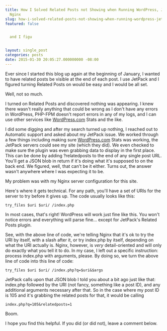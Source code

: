 ```yaml
---
title: How I Solved Related Posts not Showing when Running WordPress, JetPack, and
  Nginx
slug: how-i-solved-related-posts-not-showing-when-running-wordpress-jetpack-and-nginx
featured: false


  and I figu


layout: single_post
categories: posts
date: 2015-01-30 20:05:27.000000000 -08:00
---
```


Ever since I started this blog up again at the beginning of January, I wanted to have related posts be visible at the end of each post. I use JetPack and I figured turning Related Posts on would be easy and I would be all set.

Well, not so much.

I turned on Related Posts and discovered nothing was appearing. I knew there wasn't really anything that could be wrong as I don't have any errors in WordPress, PHP-FPM doesn't report errors in any of my logs, and I can use other services like [WordPress.com](http://WordPress.com) Stats and the like.

I did some digging and after my search turned up nothing, I reached out to Automatic support and asked about my JetPack issue. We worked through a few things including making sure [WordPress.com](http://WordPress.com) Stats was working, the JetPack servers could see my site (which they did). We even checked to make sure the plugin was even grabbing data to display in the first place. This can be done by adding ?relatedposts to the end of any single post URL. You'll get a JSON blob in return if it's doing what it's supposed to on the back end. We figured, well, that can't be it either. Turns out, the answer wasn't anywhere where I was expecting it to be.

My problem was with my Nginx server configuration for this site.

Here's where it gets technical. For any path, you'll have a set of URIs for the server to try before it gives up. The code usually looks like this:

```
try_files $uri $uri/ /index.php
```

In most cases, that's right! WordPress will work just fine like this. You won't notice errors and everything will parse fine… except for JetPack's Related Posts plugin.

See, with the above line of code, we're telling Nginx that it's ok to try the URI by itself, with a slash after it, or try index.php by itself, depending on what the URI actually is. Nginx, however, is _very_ detail-oriented and will only do exactly what you tell it to do. In my case, I left out a specific instruction: process index.php with arguments, please. By doing so, we turn the above line of code into this line of code:

```
try_files $uri $uri/ /index.php?q=$uri&$args
```

JetPack calls upon that JSON blob I told you about a bit ago just like that: index.php followed by the URI (not fancy, something like a post ID), and any additional arguments necessary after that. So in the case where my post ID is 105 and it's grabbing the related posts for that, it would be calling

```
index.php?q=105&relatedposts=1
```

Boom.

I hope you find this helpful. If you did (or did not), leave a comment below.

